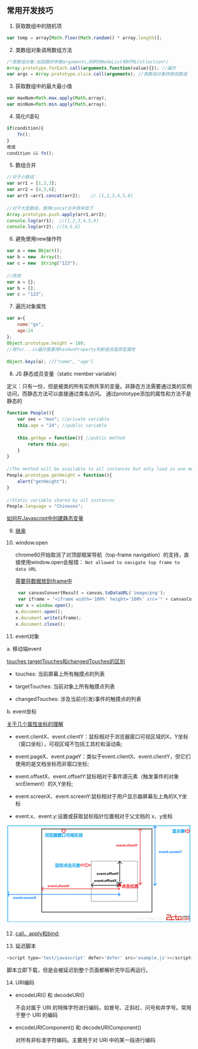 ## 常用开发技巧
1. 获取数组中的随机项

```javascript
var temp = array[Math.floor(Math.random() * array.length)];
```

2. 类数组对象调用数组方法

```javascript
/*类数组对象:如函数的参数arguments,DOM的NodeList和HTMLCollection*/
Array.prototype.forEach.call(arguments,function(value){}); //遍历
var args = Array.prototype.slice.call(arguments); //类数组对象转换成数组
```

3. 获取数组中的最大最小值

```javascript
var maxNum=Math.max.apply(Math,array);
var minNum=Math.min.apply(Math,array);
```

4. 简化if语句

```javascript
if(condition){
	fn();
}
改成
condition && fn();
```

5. 数组合并

```javascript
//对于小数组：
var arr1 = [1,2,3];
var arr2 = [4,5,6];
var arr3 =arr1.concat(arr2);	// [1,2,3,4,5,6]

//对于大型数组，使用concat合并效率低下
Array.prototype.push.apply(arr1,arr2);
console.log(arr1);  //[1,2,3,4,5,6]
console.log(arr2); //[4,5,6]
```
6. 避免使用new操作符

```javascript
var a = new Object();
var b = new  Array();
var c = new  String("123");

//改成
var a = {};
var b = [];
var c = "123";
```

7. 遍历对象属性

```javascript
var a={
	name:"gx",
	age:24
};
Object.prototype.height = 180;
//用for...in遍历需要用hasOwnProperty判断是否是原型属性

Object.keys(a); //["name", "age"]
```

8. JS 静态成员变量（static member variable）

定义：只有一份，但是被类的所有实例共享的变量。非静态方法需要通过类的实例访问，而静态方法可以直接通过类名访问。
通过prototype添加的属性和方法不是静态的

````javascript
function People(){
	var sex = "man"; //private variable
	this.age = "24"; //public variable

	this.getAge = function(){ //public method
		return this.age;
	}
}

//The method will be available to all instances but only load in one memory
People.prototype.getHeight = function(){
	alert("getHeight");
}

//Static variable shared by all instances
People.language = "Chineses";
````
[如何在Javascript中创建静态变量](https://stackoverflow.com/questions/1535631/static-variables-in-javascript)

9. [继承](https://johnresig.com/blog/simple-javascript-inheritance/)

10. window.open


	chrome60开始取消了对顶部框架导航（top-frame navigation）的支持，直接使用window.open会报错：
	```Not allowed to navigate top frame to data URL ```

	[需要将数据放到iframe中](https://stackoverflow.com/questions/45493234/jspdf-not-allowed-to-navigate-top-frame-to-data-url)

	```javascript
	 var canvasConvertResult = canvas.toDataURL('image/png');
	 var iframe = "<iframe width='100%' height='100%' src='" + canvasConvertResult + "'></iframe>"
    var x = window.open();
    x.document.open();
    x.document.write(iframe);
    x.document.close();
	```
11. event对象

a. 移动端event

[touches,targetTouches和changedTouches的区别](https://www.cnblogs.com/mengff/p/6005516.html)

- touches: 当前屏幕上所有触摸点的列表

- targetTouches: 当前对象上所有触摸点列表

- changedTouches: 涉及当前(引发)事件的触摸点的列表

b. event坐标

[关于几个属性坐标的理解](https://www.cnblogs.com/frontendnotes/articles/6536006.html)

- event.clientX、event.clientY：鼠标相对于浏览器窗口可视区域的X，Y坐标（窗口坐标），可视区域不包括工具栏和滚动条;

- event.pageX、event.pageY：类似于event.clientX、event.clientY，但它们使用的是文档坐标而非窗口坐标;

- event.offsetX、event.offsetY:鼠标相对于事件源元素（触发事件的对象srcElement）的X,Y坐标;

- event.screenX、event.screenY:鼠标相对于用户显示器屏幕左上角的X,Y坐标

- event.x、event.y:设置或获取鼠标指针位置相对于父文档的 x、y坐标

![event坐标图鉴](/Style/images/javascript/event_position.PNG)

12. [call、apply和bind](https://www.cnblogs.com/pssp/p/5215621.html);

13. 延迟脚本
```javascript
<script type='test/javascript' defer='defer' src='example.js'></script>
```
脚本立即下载，但是会被延迟到整个页面都解析完毕后再运行。

14. URI编码

- encodeURI() 和 decodeURI()

	不会对属于 URI 的特殊字符进行编码，如冒号、正斜杠、问号和井字号。常用于整个 URI 的编码

- encodeURIComponent() 和 decodeURIComponent()

	对所有非标准字符编码。主要用于对 URI 中的某一段进行编码